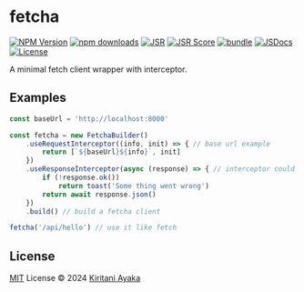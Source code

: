 # fetcha

[![NPM Version](https://img.shields.io/npm/v/%40kiritaniayaka%2Ffetcha?style=flat&colorA=080f12&colorB=1fa669)](https://www.npmjs.com/package/@kiritaniayaka/fetcha)
[![npm downloads](https://img.shields.io/npm/dy/%40kiritaniayaka%2Ffetcha?style=flat&colorA=080f12&colorB=1fa669)](https://www.npmjs.com/package/@kiritaniayaka/fetcha)
[![JSR](https://jsr.io/badges/@kiritaniayaka/fetcha)](https://jsr.io/@kiritaniayaka/fetcha)
[![JSR Score](https://jsr.io/badges/@kiritaniayaka/fetcha/score)](https://jsr.io/@kiritaniayaka/fetcha)
[![bundle](https://img.shields.io/bundlephobia/minzip/%40kiritaniayaka%2Ffetcha?style=flat&colorA=080f12&colorB=1fa669&label=minzip)](https://bundlephobia.com/package/@kiritaniayaka/fetchaa)
[![JSDocs](https://img.shields.io/badge/jsdocs-reference-080f12?style=flat&colorA=080f12&colorB=1fa669)](https://www.jsdocs.io/package/@kiritaniayaka/fetcha)
[![License](https://img.shields.io/github/license/KiritaniAyaka/fetcha.svg?style=flat&colorA=080f12&colorB=1fa669)](https://github.com/KiritaniAyaka/fetcha/blob/main/LICENSE)

A minimal fetch client wrapper with interceptor.

## Examples

```ts
const baseUrl = 'http://localhost:8000'

const fetcha = new FetchaBuilder()
	.useRequestInterceptor((info, init) => { // base url example
		return [`${baseUrl}${info}`, init]
	})
	.useResponseInterceptor(async (response) => { // interceptor could be async
		if (!response.ok())
			return toast('Some thing went wrong')
		return await response.json()
	})
	.build() // build a fetcha client

fetcha('/api/hello') // use it like fetch
```

## License

[MIT](./LICENSE) License © 2024 [Kiritani Ayaka](https://github.com/KiritaniAyaka)
